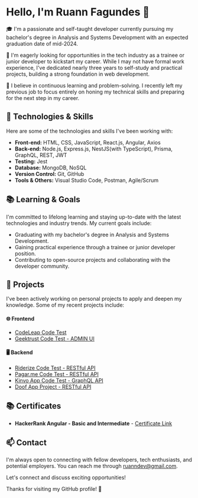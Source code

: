# Hello, I'm Ruann Fagundes 👋

🎓 I'm a passionate and self-taught developer currently pursuing my bachelor's degree in Analysis and Systems Development with an expected graduation date of mid-2024.

💼 I'm eagerly looking for opportunities in the tech industry as a trainee or junior developer to kickstart my career. While I may not have formal work experience, I've dedicated nearly three years to self-study and practical projects, building a strong foundation in web development.

🚀 I believe in continuous learning and problem-solving. I recently left my previous job to focus entirely on honing my technical skills and preparing for the next step in my career.

## 🔧 Technologies & Skills

Here are some of the technologies and skills I've been working with:

- **Front-end:** HTML, CSS, JavaScript, React.js, Angular, Axios
- **Back-end:** Node.js, Express.js, NestJS(with TypeScript), Prisma, GraphQL, REST, JWT
- **Testing:** Jest
- **Database:** MongoDB, NoSQL
- **Version Control:** Git, GitHub
- **Tools & Others:** Visual Studio Code, Postman, Agile/Scrum


## 📚 Learning & Goals

I'm committed to lifelong learning and staying up-to-date with the latest technologies and industry trends. My current goals include:

- Graduating with my bachelor's degree in Analysis and Systems Development.
- Gaining practical experience through a trainee or junior developer position.
- Contributing to open-source projects and collaborating with the developer community.

## 🌱 Projects

I've been actively working on personal projects to apply and deepen my knowledge. Some of my recent projects include:

#### 🌐 Frontend

- [CodeLeap Code Test](https://github.com/RuannJS/codeleap-code-test)
- [Geektrust Code Test - ADMIN UI](https://github.com/RuannJS/geektrust-adminui)

#### 🖥️ Backend

- [Riderize Code Test - RESTful API ](https://github.com/RuannJS/riderize-backend-test)
- [Pagar.me Code Test - RESTful API](https://github.com/RuannJS/pagarme-psp-test)
- [Kinvo App Code Test - GraphQL API](https://github.com/RuannJS/kinvo-backend-test)
- [Doof App Project - RESTful API](https://github.com/RuannJS/doof-app)


## 📚 Certificates


- **HackerRank Angular - Basic and Intermediate** - 
[Certificate Link](https://github.com/RuannJS/RuannJS/files/13048061/angular_intermediate.certificate.pdf)

## 📫 Contact

I'm always open to connecting with fellow developers, tech enthusiasts, and potential employers. You can reach me through ruanndev@gmail.com.

Let's connect and discuss exciting opportunities!

Thanks for visiting my GitHub profile! 🚀


